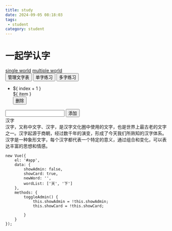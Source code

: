 ```yaml
---
title: study
date: 2024-09-05 08:18:03
tags: 
 - student
category: student
---
```




# 一起学认字

<link rel="stylesheet" href="./study.css" />
<script src="https://cdn.jsdelivr.net/npm/vue@2.6.14/dist/vue.js"></script>

<div class="app" id="app">
    <a href="./singleWord.html">single world</a>
    <a href="./multipleWorld.html">multiple world</a>
    <section class="actions-container">
        <div class="actions">
            <button class="action-btn">管理文字表</button>
            <button class="action-btn">单字练习</button>
            <button class="action-btn">多字练习</button>
        </div>
    </section>
    <section class="admin-container">
        <div class="admin">
            <ul>
               <li v-for="(item, index) in wordList" :key="item" class="word-item">
               <div class="sn flex0">${ index + 1 }</div>
               <div class="word flex1">${ item }</div>
               <div><button v-on:click="rmWord(index)">删除</button></div>
               </li>
            </ul>
            <input type="text" v-model="newWord">
            <button v-on:click="addWord">添加</button>
        </div>
    </section>
    <section class="card-container">
        <div class="card">
            <div class="card-content">
                <div class="card-title">汉字</div>
                <div class="card-text">汉字，又称中文字、汉字，是汉字文化圈中使用的文字，也是世界上最古老的文字之一。汉字起源于商朝，经过数千年的演变，形成了今天我们所熟知的汉字体系。汉字是一种象形文字，每个汉字都代表一个特定的意义，通过组合和变化，可以表达丰富的思想和情感。</div>
            </div>
        </div>
    </section>    
</div>

<script>
    new Vue({
        el: '#app',
        delimiters: ['${', '}'],
        data: {
            showAdmin: false,
            showCard: true,
            newWord: '',
            wordList: ['天', '下']
        },
        methods: {
            toggleAdmin() {
                this.showAdmin = !this.showAdmin;
                this.showCard = !this.showCard;
            },
            addWord() {
                if (this.newWord.trim()) {
                    this.wordList.push(this.newWord);
                    this.newWord = '';
                }
            },
            rmWord(index) {
                this.wordList.splice(index, 1);
            }
        }
    });
</script>

    new Vue({
        el: '#app',
        data: {
            showAdmin: false,
            showCard: true,
            newWord: '',
            wordList: ['天', '下']
        },
        methods: {
            toggleAdmin() {
                this.showAdmin = !this.showAdmin;
                this.showCard = !this.showCard;

            }
        }
    });
</script>